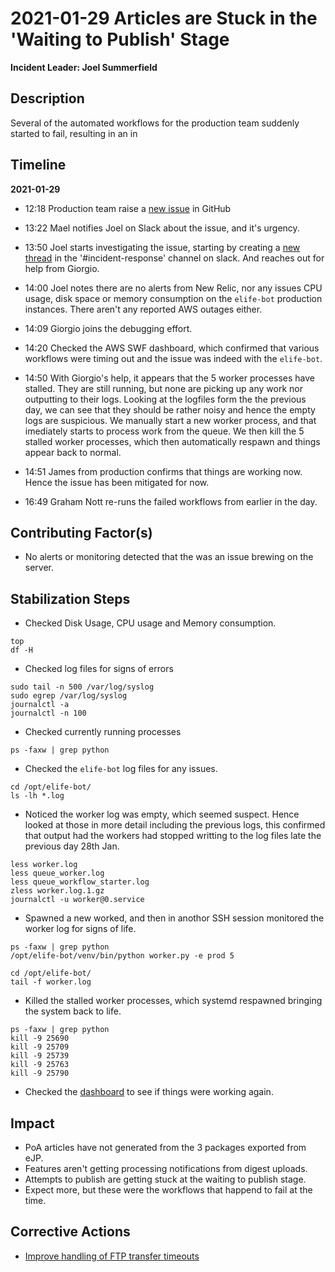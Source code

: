 # 2021-01-29 Articles are Stuck in the 'Waiting to Publish' Stage

**Incident Leader: Joel Summerfield**

## Description

Several of the automated workflows for the production team suddenly started to fail, resulting in an in

## Timeline

**2021-01-29**

- 12:18 Production team raise a [new issue](https://github.com/elifesciences/issues/issues/6431) in GitHub

- 13:22 Mael notifies Joel on Slack about the issue, and it's urgency.

- 13:50 Joel starts investigating the issue, starting by creating a [new thread](https://elifesciences.slack.com/archives/C6N559E2F/p1611928211001500) in the '#incident-response' channel on slack. And reaches out for help from Giorgio.

- 14:00 Joel notes there are no alerts from New Relic, nor any issues CPU usage, disk space or memory consumption on the `elife-bot` production instances. There aren't any reported AWS outages either. 

- 14:09 Giorgio joins the debugging effort.

- 14:20 Checked the AWS SWF dashboard, which confirmed that various workflows were timing out and the issue was indeed with the `elife-bot`.

- 14:50 With Giorgio's help, it appears that the 5 worker processes have stalled. They are still running, but none are picking up any work nor outputting to their logs. Looking at the logfiles form the the previous day, we can see that they should be rather noisy and hence the empty logs are suspicious. We manually start a new worker process, and that imediately starts to process work from the queue. We then kill the 5 stalled worker processes, which then automatically respawn and things appear back to normal.

- 14:51 James from production confirms that things are working now. Hence the issue has been mitigated for now.

- 16:49 Graham Nott re-runs the failed workflows from earlier in the day. 

## Contributing Factor(s)

- No alerts or monitoring detected that the was an issue brewing on the server.

## Stabilization Steps

- Checked Disk Usage, CPU usage and Memory consumption.

```
top
df -H
```

- Checked log files for signs of errors

```
sudo tail -n 500 /var/log/syslog
sudo egrep /var/log/syslog
journalctl -a
journalctl -n 100
```

- Checked currently running processes

```
ps -faxw | grep python
```

- Checked the `elife-bot` log files for any issues.

```
cd /opt/elife-bot/
ls -lh *.log
```

- Noticed the worker log was empty, which seemed suspect. Hence looked at those in more detail including the previous logs, this confirmed that output had the workers had stopped writting to the log files late the previous day 28th Jan.

```
less worker.log
less queue_worker.log
less queue_workflow_starter.log
zless worker.log.1.gz
journalctl -u worker@0.service
```

- Spawned a new worked, and then in anothor SSH session monitored the worker log for signs of life.

```
ps -faxw | grep python
/opt/elife-bot/venv/bin/python worker.py -e prod 5

cd /opt/elife-bot/
tail -f worker.log
```

- Killed the stalled worker processes, which systemd respawned bringing the system back to life.

```
ps -faxw | grep python
kill -9 25690
kill -9 25709
kill -9 25739
kill -9 25763
kill -9 25790
```

- Checked the [dashboard](https://prod--ppp-dash.elifesciences.org/current) to see if things were working again.

## Impact

- PoA articles have not generated from the 3 packages exported from eJP.
- Features aren't getting processing notifications from digest uploads.
- Attempts to publish are getting stuck at the waiting to publish stage.
- Expect more, but these were the workflows that happend to fail at the time.

## Corrective Actions

- [Improve handling of FTP transfer timeouts](https://github.com/elifesciences/issues/issues/5603)
